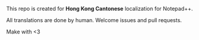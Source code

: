 This repo is created for **Hong Kong Cantonese** localization for Notepad++.

All translations are done by human. Welcome issues and pull requests.

Make with \<3
